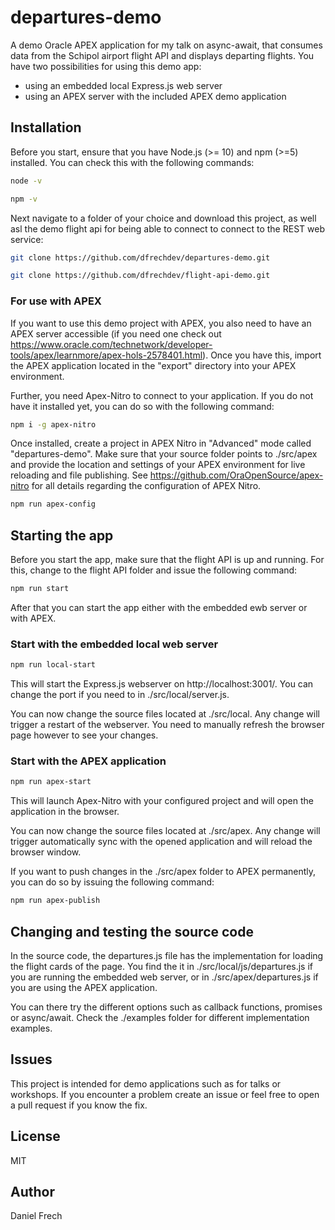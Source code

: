# departures-demo

A demo Oracle APEX application for my talk on async-await, that consumes data from the Schipol airport flight API and displays departing flights. You have two possibilities for using this demo app:

-   using an embedded local Express.js web server
-   using an APEX server with the included APEX demo application

## Installation

Before you start, ensure that you have Node.js (>= 10) and npm (>=5) installed. You can check this with the following commands:

```bash
node -v
```

```bash
npm -v
```

Next navigate to a folder of your choice and download this project, as well asl the demo flight api for being able to connect to connect to the REST web service:

```bash
git clone https://github.com/dfrechdev/departures-demo.git
```

```bash
git clone https://github.com/dfrechdev/flight-api-demo.git
```

### For use with APEX

If you want to use this demo project with APEX, you also need to have an APEX server accessible (if you need one check out https://www.oracle.com/technetwork/developer-tools/apex/learnmore/apex-hols-2578401.html). Once you have this, import the APEX application located in the "export" directory into your APEX environment.

Further, you need Apex-Nitro to connect to your application. If you do not have it installed yet, you can do so with the following command:

```bash
npm i -g apex-nitro
```

Once installed, create a project in APEX Nitro in "Advanced" mode called "departures-demo". Make sure that your source folder points to ./src/apex and provide the location and settings of your APEX environment for live reloading and file publishing. See https://github.com/OraOpenSource/apex-nitro for all details regarding the configuration of APEX Nitro.

```bash
npm run apex-config
```

## Starting the app

Before you start the app, make sure that the flight API is up and running. For this, change to the flight API folder and issue the following command:

```bash
npm run start
```

After that you can start the app either with the embedded ewb server or with APEX.

### Start with the embedded local web server

```bash
npm run local-start
```

This will start the Express.js webserver on http://localhost:3001/. You can change the port if you need to in ./src/local/server.js.

You can now change the source files located at ./src/local. Any change will trigger a restart of the webserver. You need to manually refresh the browser page however to see your changes.

### Start with the APEX application

```bash
npm run apex-start
```

This will launch Apex-Nitro with your configured project and will open the application in the browser.

You can now change the source files located at ./src/apex. Any change will trigger automatically sync with the opened application and will reload the browser window.

If you want to push changes in the ./src/apex folder to APEX permanently, you can do so by issuing the following command:

```bash
npm run apex-publish
```

## Changing and testing the source code

In the source code, the departures.js file has the implementation for loading the flight cards of the page. You find the it in ./src/local/js/departures.js if you are running the embedded web server, or in ./src/apex/departures.js if you are using the APEX application.

You can there try the different options such as callback functions, promises or async/await. Check the ./examples folder for different implementation examples.

## Issues

This project is intended for demo applications such as for talks or workshops. If you encounter a problem create an issue or feel free to open a pull request if you know the fix.

## License

MIT

## Author

Daniel Frech
